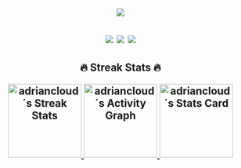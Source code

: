 <h1 align="center">
  <!-- Readme Typing SVG - https://github.com/DenverCoder1/readme-typing-svg -->
  <a href="https://git.io/typing-svg">
    <img src="https://readme-typing-svg.herokuapp.com?size=30&color=61D9FA&center=true&vCenter=true&lines=alert('%C2%A1Hello%2C+world');%C2%A1My+name+is+Adri%C3%A1n!;Welcome+to+my+GitHub+%E2%9C%A8">
  </a>
  <p align="center">
    <a href="https://instagram.com/adrianlynx_" target="_blank"> <img src="https://img.icons8.com/fluency/30/000000/instagram-new.png"/></a>
    <a href="https://twitter.com/adrianlynx_"> <img src="https://img.icons8.com/color/30/000000/twitter--v1.png"/></a>
    <a href="https://linktr.ee/adrianlynx"> <img src="https://img.icons8.com/color/30/000000/linktree.png"/></a>
  </p>
</h1>

<h2 align="center">🔥 Streak Stats 🔥</p>
<p align="center">
  <!-- GitHub Readme Streak Stats - https://github.com/DenverCoder1/github-readme-streak-stats -->
  <a href="https://github.com/DenverCoder1/github-readme-streak-stats">
    <img alt="adriancloud´s Streak Stats" src="https://github-readme-streak-stats.herokuapp.com/?user=adriancloud&background=FFFFFF00&theme=react&hide_border=true" height ="150px"/>
  </a>
  
  <!-- Github Readme Activity Graph - https://github.com/ashutosh00710/github-readme-activity-graph -->
  <a href="https://github.com/ashutosh00710/github-readme-activity-graph">
    <img alt="adriancloud´s Activity Graph" src="https://denvercoder1-activity-graph.herokuapp.com/graph/?username=adriancloud&bg_color=00000000&color=FFFFFF&line=61D9FA&point=FFFFFF&hide_border=true" height ="150px"/>
  </a>
  
  <!-- GitHub Stats Card - https://github.com/anuraghazra/github-readme-stats -->
  <a href="https://github.com/anuraghazra/github-readme-stats">
    <img alt="adriancloud´s Stats Card" src="https://github-readme-stats.vercel.app/api?username=adriancloud&show_icons=true&bg_color=00000000&hide_border=true&icon_color=61D9FA&title_color=61D9FA&text_color=FFFFFF&count_private=true" height ="150px">
  </a>
  
  <!-- Top Languages Card - https://github.com/anuraghazra/github-readme-stats   
  <a href="https://github.com/anuraghazra/github-readme-stats">
      <img alt="adriancloud´s Lenguages Card" src="https://github-readme-stats.vercel.app/api/top-langs/?username=adriancloud&layout=compact&bg_color=00000000&hide_border=true&title_color=61D9FA&text_color=FFFFFF&langs_count=8" height ="150px">
  </a>
-->
</p>




